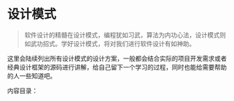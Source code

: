 # 设计模式

> 软件设计的精髓在设计模式，编程犹如习武，算法为内功心法，设计模式则如武功招式。学好设计模式，将对我们进行软件设计有如神助。

这里会陆续列出所有设计模式的设计方案，一般都会结合实际的项目开发需求或者经典设计框架的源码进行讲解，给自己留下一个学习的过程，同时也能给需要帮助的人一些知道吧。

内容目录：
